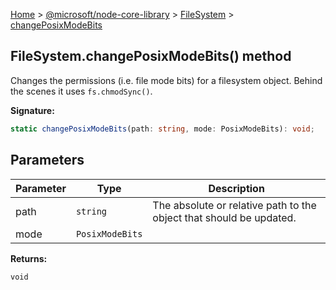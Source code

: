 [Home](./index) &gt; [@microsoft/node-core-library](./node-core-library.md) &gt; [FileSystem](./node-core-library.filesystem.md) &gt; [changePosixModeBits](./node-core-library.filesystem.changeposixmodebits.md)

## FileSystem.changePosixModeBits() method

Changes the permissions (i.e. file mode bits) for a filesystem object. Behind the scenes it uses `fs.chmodSync()`<!-- -->.

<b>Signature:</b>

```typescript
static changePosixModeBits(path: string, mode: PosixModeBits): void;
```

## Parameters

|  Parameter | Type | Description |
|  --- | --- | --- |
|  path | `string` | The absolute or relative path to the object that should be updated. |
|  mode | `PosixModeBits` |  |

<b>Returns:</b>

`void`

